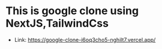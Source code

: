 # This is google clone using NextJS,TailwindCss
+ Link: https://google-clone-i6oq3cho5-nghilt7.vercel.app/ 
